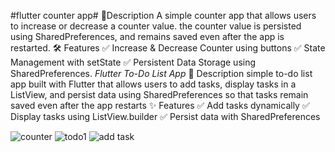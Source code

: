#flutter counter app# 📌Description A simple counter app that allows users to increase or decrease a counter value. the counter value is persisted using SharedPreferences, and remains saved even after the app is restarted.
🛠 Features
✅ Increase & Decrease Counter using buttons 
✅ State Management with setState
✅ Persistent Data Storage using SharedPreferences.
*Flutter To-Do List App* 
📌 Description 
simple to-do list app built with Flutter that allows users to add tasks, display tasks in a ListView, and persist data using SharedPreferences so that tasks remain saved even after the app restarts 
✨ Features 
✅ Add tasks dynamically 
✅ Display tasks using ListView.builder
✅ Persist data with SharedPreferences

![counter](https://github.com/user-attachments/assets/c69f0da9-42bf-46be-a287-6bd4d97a7f81)
![todo1](https://github.com/user-attachments/assets/8421daac-b17a-491e-9059-7fd864f321ea)
![add task](https://github.com/user-attachments/assets/b3b72c17-c3fe-41ce-9bf1-5f6a8cfdd374)
